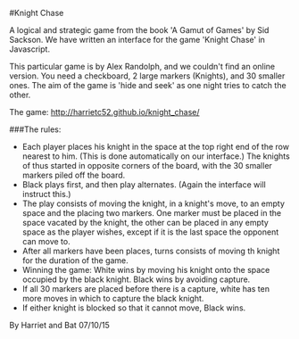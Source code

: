 #Knight Chase

A logical and strategic game from the book 'A Gamut of Games' by Sid Sackson. We have written an interface for the game 'Knight Chase' in Javascript.

This particular game is by Alex Randolph, and we couldn't find an online version. You need a checkboard, 2 large markers (Knights), and 30 smaller ones. The aim of the game is 'hide and seek' as one night tries to catch the other.

The game: http://harrietc52.github.io/knight_chase/

###The rules:

- Each player places his knight in the space at the top right end of the row nearest to him. (This is done automatically on our interface.) The knights of thus started in opposite corners of the board, with the 30 smaller markers piled off the board.
- Black plays first, and then play alternates. (Again the interface will instruct this.)
- The play consists of moving the knight, in a knight's move, to an empty space and the placing two markers. One marker must be placed in the space vacated by the knight, the other can be placed in any empty space as the player wishes, except if it is the last space the opponent can move to.
- After all markers have been places, turns consists of moving th knight for the duration of the game.
- Winning the game: White wins by moving his knight onto the space occupied by the black knight. Black wins by avoiding capture.
- If all 30 markers are placed before there is a capture, white has ten more moves in which to capture the black knight.
- If either knight is blocked so that it cannot move, Black wins.

By Harriet and Bat
07/10/15
